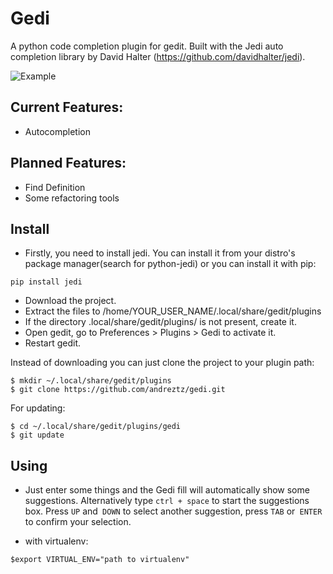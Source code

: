 # Gedi
A python code completion plugin for gedit. Built with the Jedi auto completion library by David Halter (https://github.com/davidhalter/jedi).

![Example](/screenshots/completion-1.png)

## Current Features:
- Autocompletion

## Planned Features:
- Find Definition
- Some refactoring tools

## Install
- Firstly, you need to install jedi. You can install it from your distro's package manager(search for python-jedi) or you can install it with pip:
```
pip install jedi
```
- Download the project.
- Extract the files to /home/YOUR_USER_NAME/.local/share/gedit/plugins
- If the directory .local/share/gedit/plugins/ is not present, create it.
- Open gedit, go to Preferences > Plugins > Gedi to activate it.
- Restart gedit.

Instead of downloading you can just clone the project to your plugin path:
```
$ mkdir ~/.local/share/gedit/plugins
$ git clone https://github.com/andreztz/gedi.git
```
For updating:
```
$ cd ~/.local/share/gedit/plugins/gedi
$ git update
```

## Using
- Just enter some things and the Gedi fill will automatically show some suggestions. Alternatively type `ctrl + space` to start the suggestions box. Press `UP` and` DOWN` to select another suggestion, press `TAB` or` ENTER` to confirm your selection.

- with virtualenv:

```
$export VIRTUAL_ENV="path to virtualenv"
```
